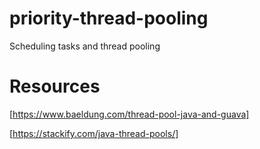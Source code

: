 # priority-thread-pooling
Scheduling tasks and thread pooling

# Resources
[https://www.baeldung.com/thread-pool-java-and-guava]

[https://stackify.com/java-thread-pools/]
